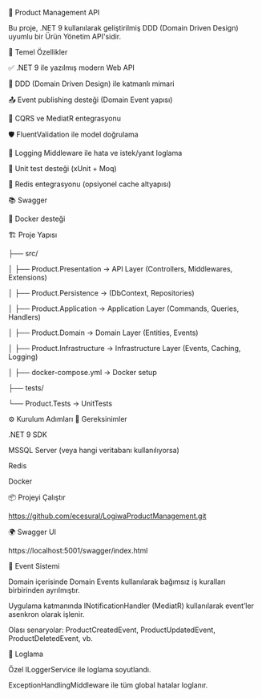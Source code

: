 🧠 Product Management API

Bu proje, .NET 9 kullanılarak geliştirilmiş DDD (Domain Driven Design) uyumlu bir Ürün Yönetim API'sidir.

🚀 Temel Özellikler

✅ .NET 9 ile yazılmış modern Web API

🧱 DDD (Domain Driven Design) ile katmanlı mimari

📤 Event publishing desteği (Domain Event yapısı)

🧩 CQRS ve MediatR entegrasyonu

🛡️ FluentValidation ile model doğrulama

🧾 Logging Middleware ile hata ve istek/yanıt loglama

🧪 Unit test desteği (xUnit + Moq)

🧰 Redis entegrasyonu (opsiyonel cache altyapısı)

📚 Swagger

🐳 Docker desteği

🏗️ Proje Yapısı

├── src/

│ ├── Product.Presentation → API Layer (Controllers, Middlewares, Extensions)

│ ├── Product.Persistence → (DbContext, Repositories)

│ ├── Product.Application → Application Layer (Commands, Queries, Handlers)

│ ├── Product.Domain → Domain Layer (Entities, Events)

│ ├── Product.Infrastructure → Infrastructure Layer (Events, Caching, Logging)

│ ├── docker-compose.yml → Docker setup


├── tests/

└── Product.Tests → UnitTests

⚙️ Kurulum Adımları 🔧 Gereksinimler

.NET 9 SDK

MSSQL Server (veya hangi veritabanı kullanılıyorsa)

Redis

Docker

📦 Projeyi Çalıştır

https://github.com/ecesural/LogiwaProductManagement.git

🌍 Swagger UI

https://localhost:5001/swagger/index.html

🧠 Event Sistemi

Domain içerisinde Domain Events kullanılarak bağımsız iş kuralları birbirinden ayrılmıştır.

Uygulama katmanında INotificationHandler (MediatR) kullanılarak event’ler asenkron olarak işlenir.

Olası senaryolar: ProductCreatedEvent, ProductUpdatedEvent, ProductDeletedEvent, vb.

📓 Loglama

Özel ILoggerService ile loglama soyutlandı.

ExceptionHandlingMiddleware ile tüm global hatalar loglanır.
